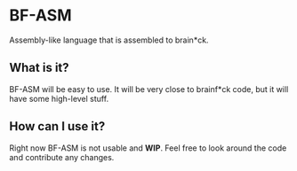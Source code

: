 # BF-ASM
Assembly-like language that is assembled to brain*ck.

## What is it?
BF-ASM will be easy to use. It will be very close to brainf*ck code, but it will have some high-level stuff.

## How can I use it?
Right now BF-ASM is not usable and __WIP__. 
Feel free to look around the code and contribute any changes.